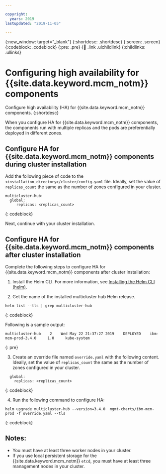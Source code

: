 ```yaml
---

copyright:
  years: 2019
lastupdated: "2019-11-05"

---
```


{:new_window: target="_blank"}
{:shortdesc: .shortdesc}
{:screen: .screen}
{:codeblock: .codeblock}
{:pre: .pre}
{:child: .link .ulchildlink}
{:childlinks: .ullinks}

# Configuring high availability for {{site.data.keyword.mcm_notm}} components

Configure high availability (HA) for {{site.data.keyword.mcm_notm}} components.
{:shortdesc}

When you configure HA for {{site.data.keyword.mcm_notm}} components, the components run with multiple replicas and the pods are preferentially deployed in different zones.

## Configure HA for {{site.data.keyword.mcm_notm}} components during cluster installation

Add the following piece of code to the `<installation_directory>/cluster/config.yaml` file. Ideally, set the value of `replicas_count` the same as the number of zones configured in your cluster.

```
multicluster-hub:
  global:
     replicas: <replicas_count>
```
{: codeblock}

Next, continue with your cluster installation.

## Configure HA for {{site.data.keyword.mcm_notm}} components after cluster installation

Complete the following steps to configure HA for {{site.data.keyword.mcm_notm}} components after cluster installation:

1. Install the Helm CLI. For more information, see [Installing the Helm CLI (helm)](../../helm-cli/3.4.0/create_helm_cli.md).

2. Get the name of the installed multicluster hub Helm release.
  ```
  helm list --tls | grep multicluster-hub
  ```
  {: codeblock}
  
  Following is a sample output:
  ```
  multicluster-hub    2    Wed May 22 21:37:27 2019    DEPLOYED    ibm-mcm-prod-3.4.0     1.0     kube-system
  ```
  {: pre}
  
3. Create an override file named `override.yaml` with the following content. Ideally, set the value of `replicas_count` the same as the number of zones configured in your cluster.
  ```
    global:
      replicas: <replicas_count>
  ```
  {: codeblock}
  
4. Run the following command to configure HA:
  ```
  helm upgrade multicluster-hub --version=3.4.0  mgmt-charts/ibm-mcm-prod -f override.yaml --tls
  ```
  {: codeblock}

## Notes:

- You must have at least three worker nodes in your cluster. 
- If you use local persistent storage for the {{site.data.keyword.mcm_notm}} `etcd`, you must have at least three management nodes in your cluster. 



